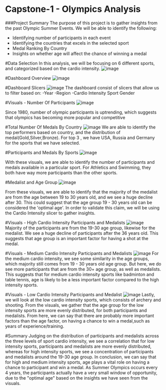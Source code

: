 # Capstone-1 - Olympics Analysis

###Project Summary
The purpose of this project is to gather insights from the past Olympic Summer Events. 
We will be able to identify the following:
- Identifying number of participants in each event
- Identifying the countries that excels in the selected sport
- Medal Ranking By Country
- Insights on whether age will affect the chance of winning a medal

#Data Selection
In this analysis, we will be focusing on 6 different sports, and categorized based on the cardio intensity.
![image](https://user-images.githubusercontent.com/34051347/119298342-6c678180-bc8f-11eb-9e72-7101abbf3020.png)


#Dashboard Overview
![image](https://user-images.githubusercontent.com/34051347/119298388-8739f600-bc8f-11eb-836e-3b12c6bb3756.png)


#Dashboard Slicers
![image](https://user-images.githubusercontent.com/34051347/119298437-a042a700-bc8f-11eb-8792-335ffac33840.png)
The dashboard consist of slicers that allow us to filter based on:
-Year
-Region
-Cardio Intensity
Sport
Gender

#Visuals - Number Of Participants
![image](https://user-images.githubusercontent.com/34051347/119298509-c10afc80-bc8f-11eb-986b-646c2c1b9ab7.png)

Since 1980, number of olympic participants is uptrending, which suggests that olympics has becoming more popular and competitive

#Total Number Of Medals By Country
![image](https://user-images.githubusercontent.com/34051347/119298584-e861c980-bc8f-11eb-8f36-4c64715255b2.png)
We are able to identify the top performers based on country, and the distribution of medal(Gold,Silver,Bronze). For top 3 , we have USA, Russia and Germany for the sports that we have selected.

#Participants and Medals By Sports
![image](https://user-images.githubusercontent.com/34051347/119298717-25c65700-bc90-11eb-9159-0faa37c0dd99.png)

With these visuals, we are able to identify the number of participants and medals available in a particular sport. For Athletics and Swimming, they both have way more participants than the other sports.

#Medalist and Age Group
![image](https://user-images.githubusercontent.com/34051347/119298848-67ef9880-bc90-11eb-95bd-82ad30b2513f.png)

From these visuals, we are able to identify that the majority of the medalist are from the age between 19 to 30 years old, and we see a huge decline after 30.
This could suggest that the age group 19 - 30 years old can be considered the 'optimal age'. In order to validate this claim, we will be using the Cardio Intensity slicer to gather insights.

#Visuals - High Cardio Intensity Participants and Medalists
![image](https://user-images.githubusercontent.com/34051347/119299897-62934d80-bc92-11eb-849e-821e11f2727d.png)
Majority of the participants are from the 19-30 age group, likewise for the medalist. We see a huge decline of participants after the 36 years old. This suggests that age group is an important factor for having a shot at the medal.

#Visuals - Medium Cardio Intensity Participants and Medalists
![image](https://user-images.githubusercontent.com/34051347/119300074-baca4f80-bc92-11eb-834c-4fcf0e574851.png)
For the medium cardio intensity, we see some similarity in the age groups, which majority still comes from 19 - 30 years old age group. But here, we do see more participants that are from the 30+ age group, as well as medalists. This suggests that for medium cardio intensity sports like badminton and table tennis, age is likely to be a less important factor compared to the high intensity sports.

#Visuals - Low Cardio Intensity Participants and Medalist
![image](https://user-images.githubusercontent.com/34051347/119300545-82774100-bc93-11eb-9e1d-a01031b4424c.png)
Lastly, we will look at the low cardio intensity sports, which consists of archery and shooting. From the visuals, we gather that the age group for the low intensity sports are more evenly distributed, for both participants and medalists. From here, we can say that  there are probably more important factors than the age factor, on having a chance to win a medal,such as years of experience/training.

#Summary
Judging on the distribution of participants and medalists across the three levels of sport cardio intensity, we see a correlation that for low intensity sports, participants and medalists are more evenly distributed, whereas for high intensity sports, we see a concentration of participants and medalists around the 19-30 age group. In conclusion, we can say that for high and medium intensity sports, age plays a vital role on having a chance to participant and win a medal. As Summer Olympics occurs every 4 years, the participants actually have a very small window of opportunity, due to the "optimal age" based on the insights we have seen from the visuals. 


